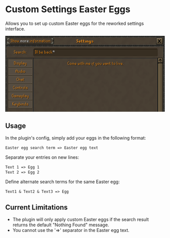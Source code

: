 # Custom Settings Easter Eggs
Allows you to set up custom Easter eggs for the reworked settings interface.

![Example custom egg](egg_example.png)

## Usage
In the plugin's config, simply add your eggs in the following format:
```
Easter egg search term => Easter egg text
```

Separate your entries on new lines:
```
Text 1 => Egg 1
Text 2 => Egg 2
```

Define alternate search terms for the same Easter egg:
```
Text1 & Text2 & Text3 => Egg
```

## Current Limitations
* The plugin will only apply custom Easter eggs if the search result returns the default "Nothing Found" message.
* You cannot use the '=>' separator in the Easter egg text.